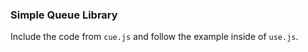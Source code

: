 ### Simple Queue Library ###

Include the code from `cue.js` and follow the example inside of `use.js`.